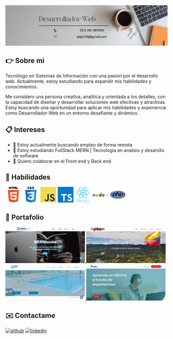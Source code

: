 <img src='./imagenes/Banner.webp' alt='desarrollador web'>

## 👉 Sobre mi

Tecnólogo en Sistemas de Información con una pasión por el desarrollo web. Actualmente, estoy estudiando para expandir mis habilidades y conocimientos.

Me considero una persona creativa, analítica y orientada a los detalles, con la capacidad de diseñar y desarrollar soluciones web efectivas y atractivas. Estoy buscando una oportunidad para aplicar mis habilidades y experiencia como Desarrollador Web en un entorno desafiante y dinámico.

## 📋 Intereses

- 🔭 Estoy actualmente buscando empleo de forma remota
- 🌱 Estoy estudiando FullStack MERN | Tecnologia en analisis y desarollo de software
- 👯 Quiero colaborar en el Front end y Back end

## 📝 Habilidades

[<img src='./imagenes/html.png' title="HTML" alt='github' height='50'>]()
[<img src='./imagenes/css.png' title='CSS' alt='CSS' height='50'>]()
<img src='./imagenes/javascript.png' title='Javascript' alt='Javascript' height="50">
<img src='./imagenes/typescript.png' title='Typescript' alt='Typescript' height="50">
<img src='./imagenes/react.png' title="HTML" alt='desarrollador web' height="50">
<img src='./imagenes/nodejs.png' title="HTML" alt='desarrollador web' height="50">
<img src='./imagenes/php.png' title="HTML" alt='desarrollador web' height="50">

## 📝 Portafolio

<a href='https://alejo170.github.io/bookstore/' title="MERNbooks" target='_blank'>
  <img width='49%'  src='./imagenes/mernbooks.webp' alt='MERNbooks' />
</a>
<a href='https://colombia-19kqo6m3z-alejo170.vercel.app/' title="Colombia" target='_blank'>
  <img width='49%'  src='./imagenes/colombia.webp' alt='Colombia' />
</a>
<a href='https://www.productoslimpiaya.com/' title="Sitio web de Productos Limpiaya" target='_blank'>
  <img width='49%' src='./imagenes/limpiaya.webp' alt='Sitio web de Productos Limpiaya' />
</a>
<a href='https://www.englitypro.com/' title="Sitio Web de Englity" target='_blank'>
  <img width='49%' src='./imagenes/englity.webp' alt='Sitio Web de Englity' />
</a>

## ✉️ Contactame

[<img src='https://cdn.jsdelivr.net/npm/simple-icons@3.0.1/icons/github.svg' alt='github' height='35'>](https://github.com/alejo170 "Github") [<img src='https://cdn.jsdelivr.net/npm/simple-icons@3.0.1/icons/linkedin.svg' alt='linkedin' height='35'>](https://www.linkedin.com/in/alejandro-lopez-pineda/ "Linkedin")
